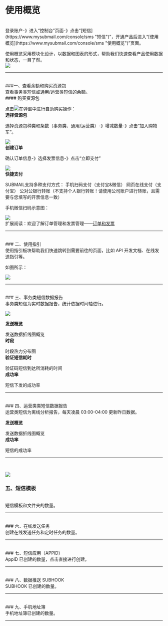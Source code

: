 # 使用概览
<br>
登录账户-》进入“控制台”页面-》点击“[短信](https://www.mysubmail.com/console/sms "短信")”，开通产品后进入“[使用概览](https://www.mysubmail.com/console/sms "使用概览")”页面。

使用概览采用模块化设计，以数据和图表的形式，帮助我们快速查看产品使用数据和状态，一目了然。
<br>
![](https://libraries.mysubmail.com/public/99040a5a4bb73c0f8ab0495dae84a27f/images/e264af27e47444697b26cd8c8b58a0ef.gif)
<br>

------------
<br>
###一、查看余额和购买资源包
<br>
查看事务类短信或通用/运营类短信的余额。
<br>
#### 购买资源包

点击![](https://libraries.mysubmail.com/public/99040a5a4bb73c0f8ab0495dae84a27f/images/d193a98a870e0173d4fbd0c57f9760f4.png)在弹窗中进行自助购买操作：
<br>
**选择资源包**

选择资源包种类和条数（事务类、通用/运营类）-》增减数量-》点击“加入购物车”。

![](https://libraries.mysubmail.com/public/99040a5a4bb73c0f8ab0495dae84a27f/images/d9e48ea81b6f1d492bb64b5b08348e94.gif)
<br>
**创建订单**

确认订单信息-》选择发票信息-》点击“立即支付”

![](https://libraries.mysubmail.com/public/99040a5a4bb73c0f8ab0495dae84a27f/images/31ef3bb6990b9b8bc88b8471ee615e99.gif)
<br>
**快捷支付**

SUBMAIL支持多种支付方式：
手机扫码支付（支付宝&amp;微信）
网页在线支付（支付宝）
公对公银行转账（不支持个人银行转账！请使用公司账户进行转账，且需要与您填写的开票信息一致）

手机微信扫码示意图：

![](https://libraries.mysubmail.com/public/99040a5a4bb73c0f8ab0495dae84a27f/images/3288a4a692f72726d2f03a8ae0132225.gif)
<br>
扩展阅读：欢迎了解订单管理和发票管理——[订单和发票](https://www.mysubmail.com/documents/piRgI "订单和发票")

------------


<br>
### 二、使用指引
<br>
使用指引板块帮助我们快速跳转到需要前往的页面，比如 API 开发文档、在线发送指引等。

如图所示：

![](https://libraries.mysubmail.com/public/99040a5a4bb73c0f8ab0495dae84a27f/images/efba348e0eed6ca66ca4dec9c6311178.png)

------------


<br>
### 三、事务类短信数据报告
<br>
事务类短信为实时数据报告，统计依据时间轴进行。

![](https://libraries.mysubmail.com/public/99040a5a4bb73c0f8ab0495dae84a27f/images/cc6d59ae094a6ff3806982e3b939c7b1.png)

**发送概览**

发送数据折线图概览
<br>
**时段**

时段热力分布图
<br>
**验证短信耗时**

验证码短信到达所消耗的时间
<br>
**成功率**

短信下发的成功率

------------
<br>
### 四、运营类类短信数据报告
<br>
运营类短信为离线分析报告，每天凌晨 03:00-04:00 更新昨日数据。


**发送概览**

发送数据折线图概览
<br>
**成功率**

短信的成功率

------------
<br>

![](https://libraries.mysubmail.com/public/99040a5a4bb73c0f8ab0495dae84a27f/images/5b114bed64e81c7681a8b79efe4d339c.png)
<br>
### 五、短信模板
<br>
短信模板和文件夹的数量。

------------


<br>
### 六、在线发送任务
<br>
创建在线发送任务和定时任务的数量。

------------


<br>
### 七、短信应用（APPID）
<br>
AppID 已创建的数量，点击直接进行创建。

------------


<br>
### 八、数据推送 SUBHOOK
<br>
SUBHOOK 已创建的数量。

------------

<br>
### 九、手机地址簿
<br>
手机地址簿已创建的数量。

------------